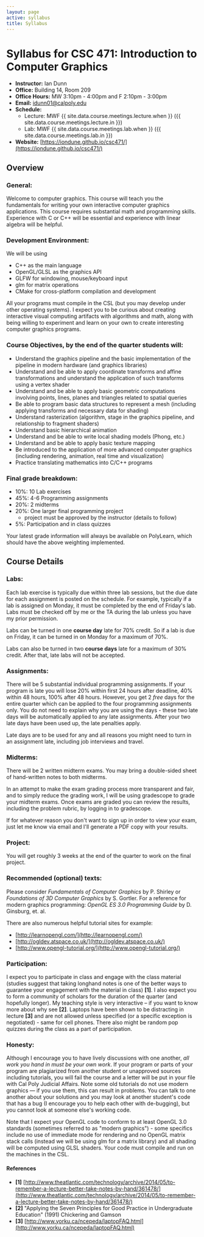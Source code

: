 ```yaml
---
layout: page
active: syllabus
title: Syllabus
---
```



# Syllabus for CSC 471: Introduction to Computer Graphics

* **Instructor:** Ian Dunn
* **Office:** Building 14, Room 209
* **Office Hours:** MW 3:10pm - 4:00pm and F 2:10pm - 3:00pm
* **Email:** idunn01@calpoly.edu
* **Schedule:**
  * Lecture: MWF {{ site.data.course.meetings.lecture.when }} ({{ site.data.course.meetings.lecture.in }})
  * Lab: MWF {{ site.data.course.meetings.lab.when }} ({{ site.data.course.meetings.lab.in }})
* **Website:** [https://iondune.github.io/csc471/](https://iondune.github.io/csc471/)

## Overview

### General:

Welcome to computer graphics.
This course will teach you the fundamentals for writing your own interactive computer graphics applications.
This course requires substantial math and programming skills.
Experience with C or C++ will be essential and experience with linear algebra will be helpful.

### Development Environment:

We will be using

* C++ as the main language
* OpenGL/GLSL as the graphics API
* GLFW for windowing, mouse/keyboard input
* glm for matrix operations
* CMake for cross-platform compilation and development

All your programs must compile in the CSL (but you may develop under other operating systems).
I expect you to be curious about creating interactive visual computing artifacts with algorithms and math,
along with being willing to experiment and learn on your own to create interesting computer graphics programs.

### Course Objectives, by the end of the quarter students will:

* Understand the graphics pipeline and the basic implementation of the pipeline in modern hardware (and graphics libraries)
* Understand and be able to apply coordinate transforms and affine transformations and understand the application of such transforms using a vertex shader
* Understand and be able to apply basic geometric computations involving points, lines, planes and triangles related to spatial queries
* Be able to program basic data structures to represent a mesh (including applying transforms and necessary data for shading)
* Understand rasterization (algorithm, stage in the graphics pipeline, and relationship to fragment shaders)
* Understand basic hierarchical animation
* Understand and be able to write local shading models (Phong, etc.)
* Understand and be able to apply basic texture mapping
* Be introduced to the application of more advanced computer graphics (including rendering, animation, real time and visualization)
* Practice translating mathematics into C/C++ programs

### Final grade breakdown:

* 10%: 10 Lab exercises
* 45%: 4-6 Programming assignments
* 20%: 2 midterms
* 20%: One larger final programming project
  * project must be approved by the instructor (details to follow)
* 5%: Participation and in class quizzes

Your latest grade information will always be available on PolyLearn,
which should have the above weighting implemented.


## Course Details

### Labs:

Each lab exercise is typically due within three lab sessions, but the due date for each assignment is posted on the schedule.
For example, typically if a lab is assigned on Monday, it must be completed by the end of Friday's lab.
Labs must be checked off by me or the TA during the lab unless you have my prior permission.

Labs can be turned in one **course day** late for 70% credit.
So if a lab is due on Friday, it can be turned in on Monday for a maximum of 70%.

Labs can also be turned in two **course days** late for a maximum of 30% credit.
After that, late labs will not be accepted.

### Assignments:

There will be 5 substantial individual programming assignments.
If your program is late you will lose 20% within first 24 hours after deadline, 40% within 48 hours, 100% after 48 hours.
However, you get 2 *free* days for the entire quarter which can be applied to the four programming assignments only.
You do not need to explain why you are using the days - these two late days will be automatically applied to any late assignments.
After your two late days have been used up, the late penalties apply.

Late days are to be used for any and all reasons you might need to turn in an assignment late, including job interviews and travel.

### Midterms:

There will be 2 written midterm exams.
You may bring a double-sided sheet of hand-written notes to both midterms.

In an attempt to make the exam grading process more transparent and fair, and to simply reduce the grading work,
I will be using gradescope to grade your midterm exams.
Once exams are graded you can review the results, including the problem rubric, by logging in to gradescope.

If for whatever reason you don't want to sign up in order to view your exam,
just let me know via email and I'll generate a PDF copy with your results.

### Project:

You will get roughly 3 weeks at the end of the quarter to work on the final project.

### Recommended (optional) texts:

Please consider *Fundamentals of Computer Graphics* by P. Shirley or *Foundations of 3D Computer Graphics* by S. Gortler.
For a reference for modern graphics programming:
*OpenGL ES 3.0 Programming Guide* by D. Ginsburg, et. al.

There are also numerous helpful tutorial sites for example:

- [http://learnopengl.com/](http://learnopengl.com/)
- [http://ogldev.atspace.co.uk/](http://ogldev.atspace.co.uk/)
- [http://www.opengl-tutorial.org/](http://www.opengl-tutorial.org/)

### Participation:

I expect you to participate in class and engage with the class material
(studies suggest that taking longhand notes is one of the better ways to guarantee your engagement with the material in class) **[1]**.
I also expect you to form a community of scholars for the duration of the quarter (and hopefully longer).
My teaching style is very interactive – if you want to know more about why see **[2]**.
Laptops have been shown to be distracting in lecture **[3]** and are not allowed unless specified (or a specific exception is negotiated) - same for cell phones.
There also might be random pop quizzes during the class as a part of participation.

### Honesty:

Although I encourage you to have lively discussions with one another, _all work you hand in must be your own work_.
If your program or parts of your program are plagiarized from another student or unapproved sources including tutorials,
you will fail the course and a letter will be put in your file with Cal Poly Judicial Affairs.
Note some old tutorials do not use modern graphics &mdash; if you use them, this can result in problems.
You can talk to one another about your solutions and you may look at another student's code that has a bug (I encourage you to help each other with de-bugging),
but you cannot look at someone else's working code.

Note that I expect your OpenGL code to conform to at least OpenGL 3.0 standards (sometimes referred to as "modern graphics") -
some specifics include no use of immediate mode for rendering and no OpenGL matrix stack calls (instead we will be using glm for a matrix library)
and all shading will be computed using GLSL shaders.
Your code must compile and run on the machines in the CSL.

#### References
- **[1]** [http://www.theatlantic.com/technology/archive/2014/05/to-remember-a-lecture-better-take-notes-by-hand/361478/](http://www.theatlantic.com/technology/archive/2014/05/to-remember-a-lecture-better-take-notes-by-hand/361478/)
- **[2]** "Applying the Seven Principles for Good Practice in Undergraduate Education" (1991) Chickering and Gamson
- **[3]** [http://www.yorku.ca/ncepeda/laptopFAQ.html](http://www.yorku.ca/ncepeda/laptopFAQ.html)
